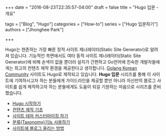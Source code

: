 +++
date = "2016-08-23T22:35:57-04:00"
draft = false
title = "Hugo 입문 - 개요"

tags = ["Blog", "Hugo"]
categories = ["How-to"]
series = ["Hugo 입문하기"]
authors = ["Jhonghee Park"]

+++

Hugo는 현존하는 가장 빠른 정적 사이트 제너레이터(Static Site Generator)로 알려져 있습니다. 기능적인 측면에서도 여타 동적 사이트 제너레이터(Static Site Generator)에 비해 손색이 없을 뿐더러 설치가 간편하고 Go언어에 친숙한 개발자들에게는 최고의 컨텐츠 제작 환경을 제공한다고 생각합니다. [Golang Korean Community](https://golangkorea.github.io) 사이트도 Hugo로 제작되고 있습니다. **Hugo 입문** 시리즈를 통해 이 사이트에 기여하시고자 하는 분들에게 가이드라인을 제공할 뿐만 아니라 자신만의 블로그 사이트를 쉽게 제작하고자 하는 분들에게도 도움이 되길 기원하는 마음으로 시리즈를 준비했습니다.

* [Hugo 시작하기](/post/hugo-intro/getting-started/)
* [컨텐츠 제작 기초](/post/hugo-intro/content-basic/)
* [사이트 테마 커스터마이징 하기](/post/hugo-intro/theme-customizing/)
* [분류(Taxonomy)기능 사용하기](/post/hugo-intro/taxonomy-basic/)
* [사이트에 블로그 올리는 방법](/post/hugo-intro/how-to-contribute-content/)
